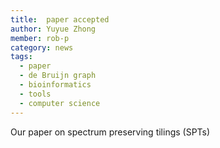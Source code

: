 ```yaml
---
title:  paper accepted 
author: Yuyue Zhong
member: rob-p
category: news
tags:
  - paper
  - de Bruijn graph
  - bioinformatics
  - tools
  - computer science
---
```


Our paper on spectrum preserving tilings (SPTs)
